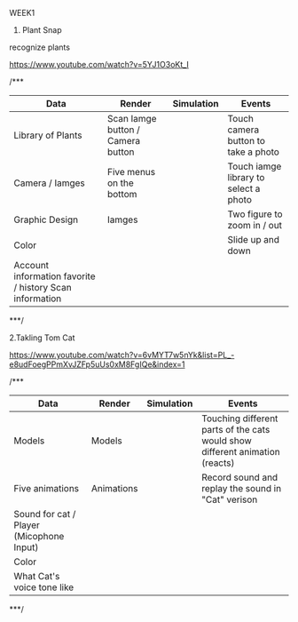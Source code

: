 WEEK1

1. Plant Snap

recognize plants

https://www.youtube.com/watch?v=5YJ1O3oKt_I


/***

| __Data__                            | __Render__ | __Simulation__ | __Events__ |
|-------------------------------------|------------|----------------|------------|
| Library of Plants                   | Scan Iamge button / Camera button |  | Touch camera button to take a photo |
| Camera / Iamges                     | Five menus on the bottom          |  | Touch iamge library to select a photo |
| Graphic Design                      | Iamges                            |  | Two figure to zoom in / out |
| Color                               |                                   |  | Slide up and down |
| Account information favorite / history Scan information |

***/



2.Takling Tom Cat

https://www.youtube.com/watch?v=6vMYT7w5nYk&list=PL_-e8udFoegPPmXvJZFp5uUs0xM8FgIQe&index=1


/***

| __Data__                            | __Render__ | __Simulation__ | __Events__ |
|-------------------------------------|------------|----------------|------------|
| Models                              | Models |  | Touching different parts of the cats would show different animation (reacts) |
| Five animations                     | Animations          |  | Record sound and replay the sound in "Cat" verison |
| Sound for cat / Player (Micophone Input)  |                      |  
| Color                               |                                   |  
| What Cat's voice tone like          |

***/
